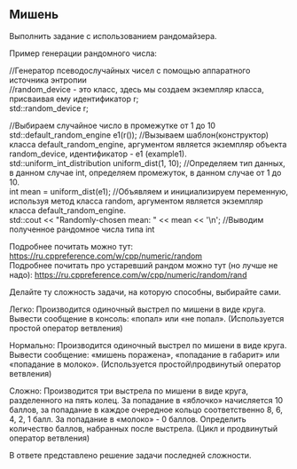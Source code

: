 <h2>Мишень</h2>
Выполнить задание с использованием рандомайзера.

Пример генерации рандомного числа:

//Генератор псеводослучайных чисел с помощью аппаратного источника энтропии <br>
//random_device - это класс, здесь мы создаем экземпляр класса, присваивая ему идентификатор r; <br>
std::random_device r; <br>
 
//Выбираем случайное число в промежутке от 1 до 10 <br>
std::default_random_engine e1(r()); //Вызываем шаблон(конструктор) класса default_random_engine, аргументом является экземпляр объекта random_device, идентификатор - e1 (example1). <br>
std::uniform_int_distribution<int> uniform_dist(1, 10); //Определяем тип данных, в данном случае int, определяем промежуток, в данном случае от 1 до 10. <br>
int mean = uniform_dist(e1); //Объявляем и инициализируем переменную, используя метод класса random, аргументом является экземпляр класса default_random_engine. <br>
std::cout << "Randomly-chosen mean: " << mean << '\n'; //Выводим полученное рандомное числа типа int <br>
	
	
	
Подробнее почитать можно тут: https://ru.cppreference.com/w/cpp/numeric/random <br>
Подробнее почитать про устаревший рандом можно тут (но лучше не надо): https://ru.cppreference.com/w/cpp/numeric/random/rand <br>

Делайте ту сложность задачи, на которую способны, выбирайте сами. <br>

Легко:
Производится одиночный выстрел по мишени в виде круга. Вывести сообщение в консоль: «попал» или «не попал».
(Используется простой оператор ветвления)

Нормально:
Производится одиночный выстрел по мишени в виде круга. Вывести сообщение: «мишень поражена», «попадание в габарит» или «попадание в молоко».
(Используется простой\продвинутый оператор ветвления)

Сложно:
Производится три выстрела по мишени в виде круга, разделенного на пять колец. За попадание в «яблочко» начисляется 10 баллов, за попадание в каждое очередное кольцо соответственно 8, 6, 4, 2, 1 балл. За попадание в «молоко» - 0 баллов. Определить количество баллов, набранных после выстрела.
(Цикл и продвинутый оператор ветвления)


В ответе представлено решение задачи последней сложности.
